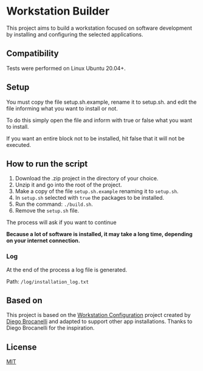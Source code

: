 # Workstation Builder

This project aims to build a workstation focused on software development by installing and
configuring the selected applications.

## Compatibility

Tests were performed on Linux Ubuntu 20.04+.

## Setup

You must copy the file setup.sh.example, rename it to setup.sh. and edit the file informing what you want to install or not.

To do this simply open the file and inform with true or false what you want to install.

If you want an entire block not to be installed, hit false that it will not be executed.

## How to run the script

1. Download the .zip project in the directory of your choice.
2. Unzip it and go into the root of the project.
3. Make a copy of the file `setup.sh.example` renaming it to `setup.sh`.
4. In `setup.sh` selected with `true` the packages to be installed. 
5. Run the command: `./build.sh`.
6. Remove the `setup.sh` file.

The process will ask if you want to continue

**Because a lot of software is installed, it may take a long time, depending on your internet connection.**

### Log

At the end of the process a log file is generated.

Path: `/log/installation_log.txt`

## Based on

This project is based on the [Workstation Configuration](https://github.com/Diego-Brocanelli/workstation_configuration) 
project created by [Diego Brocanelli](https://github.com/Diego-Brocanelli) and adapted to support other app 
installations. Thanks to Diego Brocanelli for the inspiration.

## License

[MIT](LICENSE)
